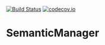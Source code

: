 [![Build Status](https://api.travis-ci.org/symbiote-h2020/SemanticManager.svg?branch=staging)](https://api.travis-ci.org/symbiote-h2020/SemanticManager)
[![codecov.io](https://codecov.io/github/symbiote-h2020/SemanticManager/branch/staging/graph/badge.svg)](https://codecov.io/github/symbiote-h2020/SemanticManager)

# SemanticManager


